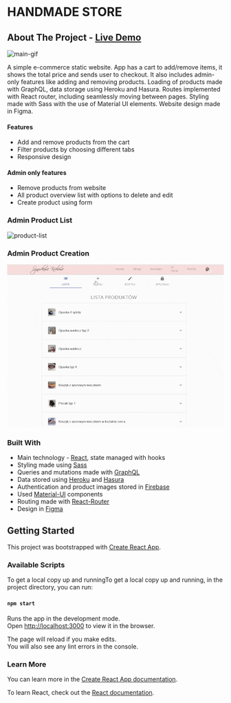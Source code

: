 # HANDMADE STORE

## About The Project - [Live Demo](https://brozinsky.github.io/handmade-store/)

![main-gif](doc/main.gif)

A simple e-commerce static website. 
App has a cart to add/remove items, it shows the total price and sends user to checkout.
It also includes admin-only features like adding and removing products.
Loading of products made with GraphQL, data storage using Heroku and Hasura. 
Routes implemented with React router, including seamlessly moving between pages. 
Styling made with Sass with the use of Material UI elements. Website design made in Figma.


#### Features

* Add and remove products from the cart
* Filter products by choosing different tabs 
* Responsive design

#### Admin only features

* Remove products from website
* All product overview list with options to delete and edit
* Create product using form

### Admin Product List
![product-list](doc/product-list.gif)

### Admin Product Creation
![product-create](doc/product-create.gif)

### Built With

* Main technology - [React](https://reactjs.org/), state managed with hooks
* Styling made using [Sass](https://sass-lang.com/)
* Queries and mutations made with [GraphQL](https://graphql.org/)  
* Data stored using [Heroku](https://www.heroku.com/) and [Hasura](https://hasura.io/) 
* Authentication and product images stored in [Firebase](https://firebase.google.com/)
* Used [Material-UI](https://material-ui.com/) components
* Routing made with [React-Router](https://github.com/ReactTraining/react-router)
* Design in [Figma](https://www.figma.com/)

## Getting Started

This project was bootstrapped with [Create React App](https://github.com/facebook/create-react-app).

### Available Scripts

To get a local copy up and runningTo get a local copy up and running, in the project directory, you can run:

#### `npm start`

Runs the app in the development mode.<br>
Open [http://localhost:3000](http://localhost:3000) to view it in the browser.

The page will reload if you make edits.<br>
You will also see any lint errors in the console.

### Learn More

You can learn more in the [Create React App documentation](https://facebook.github.io/create-react-app/docs/getting-started).

To learn React, check out the [React documentation](https://reactjs.org/).
